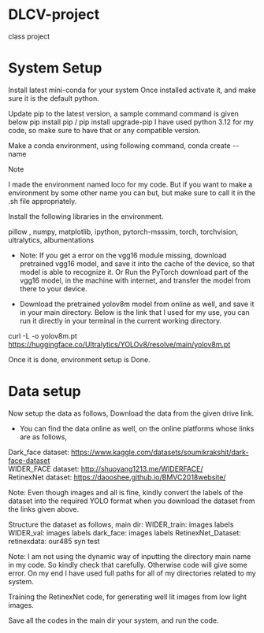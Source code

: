 # DLCV-project
class project 

# System Setup
Install latest mini-conda for your system
Once installed activate it, and make sure it is the default python.

Update pip to the latest version, a sample command command is given below
pip install pip / pip install upgrade-pip
I have used python 3.12 for my code, so make sure to have that or any compatible version.

Make a conda environment, using following command, 
conda create --name <my-env>

> [!NOTE]
> I made the environment named loco for my code. But if you want to make a environment
by some other name you can but, but make sure to call it in the .sh file appropriately.

Install the following libraries in the environment.
 
pillow , numpy, matplotlib, ipython, pytorch-msssim, torch, torchvision, ultralytics, albumentations


* Note: If you get a error on the vgg16 module missing, download pretrained vgg16 model, and save it into
the cache of the device, so that model is able to recognize it.
 Or
Run the PyTorch download part of the vgg16 model, in the machine with internet, and transfer the model 
from there to your device. 

* Download the pretrained yolov8m model from online as well, and save it in your main directory.
Below is the link that I used for my use, you can run it directly in your terminal in the current working directory.

curl -L -o yolov8m.pt https://huggingface.co/Ultralytics/YOLOv8/resolve/main/yolov8m.pt 

Once it is done, environment setup is Done.

# Data setup
Now setup the data as follows, 
Download the data from the given drive link.


* You can find the data online as well, on the online platforms whose links are as follows, 

Dark_face dataset:	https://www.kaggle.com/datasets/soumikrakshit/dark-face-dataset \
WIDER_FACE dataset:	http://shuoyang1213.me/WIDERFACE/ \
RetinexNet dataset:	https://daooshee.github.io/BMVC2018website/


Note: Even though images and all is fine, kindly convert the labels of the dataset into the required YOLO format
 when you download the dataset from the links given above.

Structure the dataset as follows, 
main dir:
	WIDER_train:
		images
		labels
	WIDER_val:
		images
		labels
	dark_face:
		images
		labels
	RetinexNet_Dataset:
		retinexdata:
			our485
			syn
			test



Note: I am not using the dynamic way of inputting the directory main name in my code. So 
kindly check that carefully. Otherwise code will give some error. On my end I have used
full paths for all of my directories related to my system.


Training the RetinexNet code, for generating well lit images from low light images.

Save all the codes in the main dir your system, and run the code.
